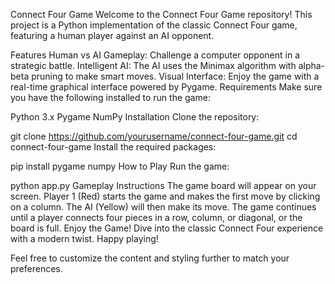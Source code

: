 Connect Four Game
Welcome to the Connect Four Game repository! This project is a Python implementation of the classic Connect Four game, featuring a human player against an AI opponent.

Features
Human vs AI Gameplay: Challenge a computer opponent in a strategic battle.
Intelligent AI: The AI uses the Minimax algorithm with alpha-beta pruning to make smart moves.
Visual Interface: Enjoy the game with a real-time graphical interface powered by Pygame.
Requirements
Make sure you have the following installed to run the game:

Python 3.x
Pygame
NumPy
Installation
Clone the repository:

git clone https://github.com/yourusername/connect-four-game.git
cd connect-four-game
Install the required packages:

pip install pygame numpy
How to Play
Run the game:

python app.py
Gameplay Instructions
The game board will appear on your screen.
Player 1 (Red) starts the game and makes the first move by clicking on a column.
The AI (Yellow) will then make its move.
The game continues until a player connects four pieces in a row, column, or diagonal, or the board is full.
Enjoy the Game!
Dive into the classic Connect Four experience with a modern twist. Happy playing!

Feel free to customize the content and styling further to match your preferences.
